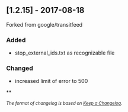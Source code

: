 ## [1.2.15] - 2017-08-18
Forked from google/transitfeed
### Added
- stop_external_ids.txt as recognizable file
### Changed
- increased limit of error to 500

**

<sub>*The format of changelog is based on [Keep a Changelog](http://keepachangelog.com/).*</sub>
